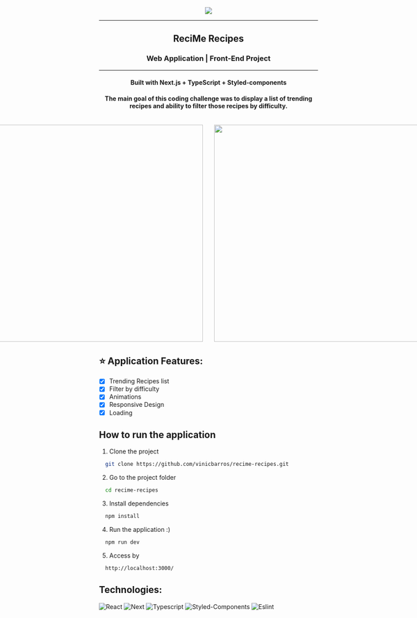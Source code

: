 <div align="center"><img src="https://i.imgur.com/UrtsPXR.png"></img></div>
<hr>
<h2 align=center>ReciMe Recipes</h2>
<h3 align=center>Web Application | Front-End Project</h3>
<hr>
<h4 align=center>Built with Next.js + TypeScript + Styled-components</h4>

<h4 align=center>The main goal of this coding challenge was to display a list of trending recipes and ability to filter those recipes by difficulty.</h4>

<br>

<div align=center style="display: flex; flex-direction: row; justify-content: center; gap: 5%;">
  <div>
    <img width="500px" src="https://i.imgur.com/cerbbvc.png">
  </div>
  <div>
    <img width="500px" src="https://i.imgur.com/tF58pZB.png">
  </div>
</div>

## ⭐️ Application Features:

- [x] Trending Recipes list
- [x] Filter by difficulty
- [x] Animations
- [x] Responsive Design
- [x] Loading

## How to run the application

1. Clone the project

```bash
  git clone https://github.com/vinicbarros/recime-recipes.git
```

2. Go to the project folder

```bash
  cd recime-recipes
```

3. Install dependencies

```bash
  npm install
```

4. Run the application :)

```bash
  npm run dev
```

5. Access by
```bash
  http://localhost:3000/
```

## Technologies:

![React](https://img.shields.io/badge/React-20232A?style=for-the-badge&logo=react&logoColor=61DAFB)
![Next](https://img.shields.io/badge/Next-black?style=for-the-badge&logo=next.js&logoColor=white)
![Typescript](https://img.shields.io/badge/TypeScript-007ACC?style=for-the-badge&logo=typescript&logoColor=white)
![Styled-Components](https://img.shields.io/badge/styled--components-DB7093?style=for-the-badge&logo=styled-components&logoColor=white)
![Eslint](https://img.shields.io/badge/ESLint-4B3263?style=for-the-badge&logo=eslint&logoColor=white)
